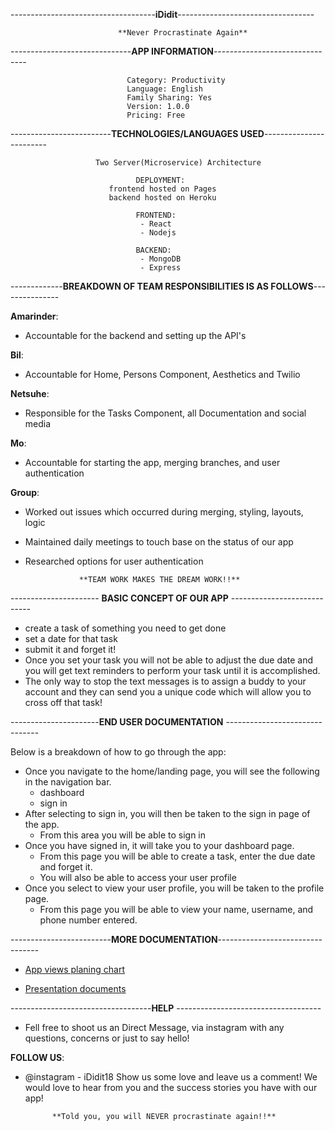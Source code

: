 ------------------------------------**iDidit**----------------------------------

                            **Never Procrastinate Again**


------------------------------**APP INFORMATION**-------------------------------

                              Category: Productivity
                              Language: English
                              Family Sharing: Yes
                              Version: 1.0.0
                              Pricing: Free

-------------------------**TECHNOLOGIES/LANGUAGES USED**------------------------

                       Two Server(Microservice) Architecture

                                DEPLOYMENT:
                          frontend hosted on Pages
                          backend hosted on Heroku

                                FRONTEND:
                                 - React
                                 - Nodejs

                                BACKEND:
                                 - MongoDB
                                 - Express

-------------**BREAKDOWN OF TEAM RESPONSIBILITIES IS AS FOLLOWS**---------------

**Amarinder**:
  - Accountable for the backend and setting up the API's

**Bil**:
  - Accountable for Home, Persons Component, Aesthetics and Twilio

**Netsuhe**:
  - Responsible for the Tasks Component, all Documentation and social media

**Mo**:
  - Accountable for starting the app, merging branches, and user authentication

**Group**:
  - Worked out issues which occurred during merging, styling, layouts, logic
  - Maintained daily meetings to touch base on the status of our app
  - Researched options for user authentication


                    **TEAM WORK MAKES THE DREAM WORK!!**


---------------------- **BASIC CONCEPT OF OUR APP** ----------------------------

  - create a task of something you need to get done
  - set a date for that task
  - submit it and forget it!
  - Once you set your task you will not be able to adjust the due date and you will get text reminders to perform your task until it is accomplished.
  - The only way to stop the text messages is to assign a buddy to your account and they can send you a unique code which will allow you to cross off that task!



----------------------**END USER DOCUMENTATION** -------------------------------

  Below is a breakdown of how to go through the app:
  - Once you navigate to the home/landing page, you will see the following in the navigation bar.
    - dashboard
    - sign in
  - After selecting to sign in, you will then be taken to the sign in page of the app.
    - From this area you will be able to sign in
  - Once you have signed in, it will take you to your dashboard page.
    - From this page you will be able to create a task, enter the due date and forget it.
    - You will also be able to access your user profile
  - Once you select to view your user profile, you will be taken to the profile page.
      - From this page you will be able to view your name, username, and phone number    entered.

-------------------------**MORE DOCUMENTATION**---------------------------------

  - [App views planing chart](https://github.com/Gripholder/project3-frontend/blob/master/Documentation/iDiditviews.png)

  - [Presentation documents]()


-----------------------------------**HELP** ------------------------------------
- Fell free to shoot us an Direct Message, via instagram with any questions, concerns or just to say hello!


**FOLLOW US**:
  - @instagram - iDidit18
    Show us some love and leave us a comment! We would love to hear from you and the success stories you have with our app!

              **Told you, you will NEVER procrastinate again!!**

